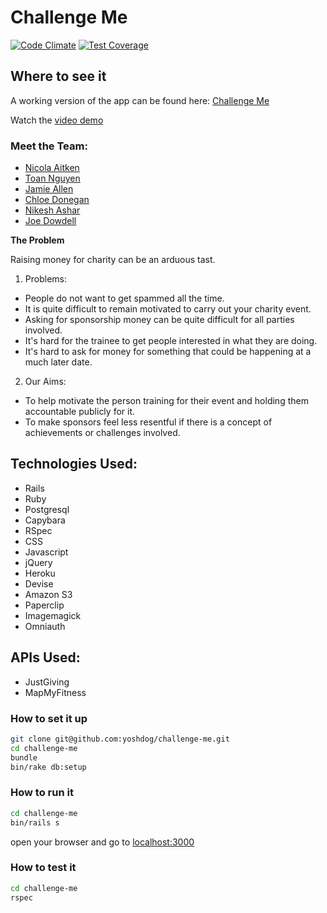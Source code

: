 # Challenge Me 
[![Code Climate](https://codeclimate.com/github/yoshdog/challenge-me/badges/gpa.svg)](https://codeclimate.com/github/yoshdog/challenge-me)
[![Test Coverage](https://codeclimate.com/github/yoshdog/challenge-me/badges/coverage.svg)](https://codeclimate.com/github/yoshdog/challenge-me)

## Where to see it

A working version of the app can be found here: [Challenge Me](http://challenge--me.herokuapp.com/)

Watch the [video demo](https://www.youtube.com/watch?v=2Tc_3lRnkkM&feature=youtu.be)

### Meet the Team: 

  + [Nicola Aitken](https://github.com/aitkenster)
  + [Toan Nguyen](https://github.com/yoshdog)
  + [Jamie Allen](https://github.com/jamieallen59)
  + [Chloe Donegan](https://github.com/csharpd)
  + [Nikesh Ashar](https://github.com/nikeshashar)
  + [Joe Dowdell](https://github.com/joedowdell)

**The Problem**

Raising money for charity can be an arduous tast. 

1. Problems:
  + People do not want to get spammed all the time.
  + It is quite difficult to remain motivated to carry out your charity event.
  + Asking for sponsorship money can be quite difficult for all parties involved.
  + It's hard for the trainee to get people interested in what they are doing.
  + It's hard to ask for money for something that could be happening at a much later date. 

2. Our Aims:
  + To help motivate the person training for their event and holding them accountable publicly for it.
  + To make sponsors feel less resentful if there is a concept of achievements or challenges involved.


## Technologies Used:

  + Rails
  + Ruby
  + Postgresql
  + Capybara
  + RSpec
  + CSS
  + Javascript
  + jQuery
  + Heroku
  + Devise
  + Amazon S3
  + Paperclip
  + Imagemagick
  + Omniauth
  
## APIs Used:

  + JustGiving
  + MapMyFitness

### How to set it up
```sh
git clone git@github.com:yoshdog/challenge-me.git
cd challenge-me
bundle
bin/rake db:setup
```

### How to run it
```sh
cd challenge-me
bin/rails s
```

open your browser and go to [localhost:3000](http://localhost:3000)

### How to test it
```sh
cd challenge-me
rspec
```
